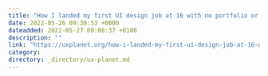 ```yaml
---
title: "How I landed my first UI design job at 16 with no portfolio or experience"
date: 2022-05-26 09:30:53 +0000
dateadded: 2022-05-27 00:00:37 +0100
description: ""
link: "https://uxplanet.org/how-i-landed-my-first-ui-design-job-at-16-with-no-portfolio-or-experience-728f90d0e95d?source=rss----819cc2aaeee0---4"
category:
directory: _directory/ux-planet.md
---
```

